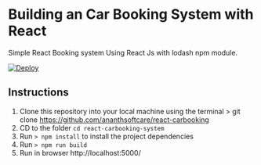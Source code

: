 # Building an Car Booking System with React
Simple React Booking system Using React Js with lodash npm module.

[![Deploy](https://www.herokucdn.com/deploy/button.svg)](https://react-carbooking-sample.herokuapp.com/)

## Instructions

1. Clone this repository into your local machine using the terminal > git clone https://github.com/ananthsoftcare/react-carbooking
3. CD to the folder `cd react-carbooking-system`
4. Run `> npm install` to install the project dependencies
5. Run `> npm run build`
6. Run in browser http://localhost:5000/
